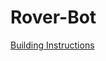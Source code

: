 # Rover-Bot

[Building Instructions](https://www.lego.com/cdn/product-assets/product.bi.core.pdf/4157492.pdf)
